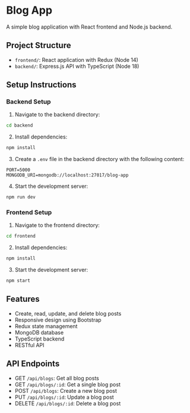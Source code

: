 # Blog App

A simple blog application with React frontend and Node.js backend.

## Project Structure

- `frontend/`: React application with Redux (Node 14)
- `backend/`: Express.js API with TypeScript (Node 18)

## Setup Instructions

### Backend Setup

1. Navigate to the backend directory:
```bash
cd backend
```

2. Install dependencies:
```bash
npm install
```

3. Create a `.env` file in the backend directory with the following content:
```
PORT=5000
MONGODB_URI=mongodb://localhost:27017/blog-app
```

4. Start the development server:
```bash
npm run dev
```

### Frontend Setup

1. Navigate to the frontend directory:
```bash
cd frontend
```

2. Install dependencies:
```bash
npm install
```

3. Start the development server:
```bash
npm start
```

## Features

- Create, read, update, and delete blog posts
- Responsive design using Bootstrap
- Redux state management
- MongoDB database
- TypeScript backend
- RESTful API

## API Endpoints

- GET `/api/blogs`: Get all blog posts
- GET `/api/blogs/:id`: Get a single blog post
- POST `/api/blogs`: Create a new blog post
- PUT `/api/blogs/:id`: Update a blog post
- DELETE `/api/blogs/:id`: Delete a blog post 